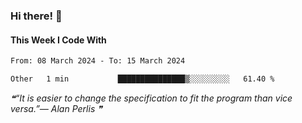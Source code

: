 ### Hi there! 👋

#### This Week I Code With
<!--START_SECTION:waka-->

```txt
From: 08 March 2024 - To: 15 March 2024

Other   1 min           ███████████████▒░░░░░░░░░   61.40 %
```

<!--END_SECTION:waka-->

<!--STARTS_HERE_QUOTE_README-->
<i>❝“It is easier to change the specification to fit the program than vice versa.”— Alan Perlis   ❞</i>
<!--ENDS_HERE_QUOTE_README-->
